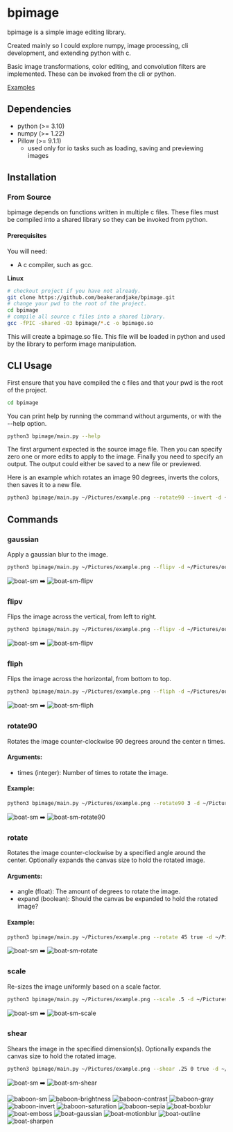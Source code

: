 # bpimage
bpimage is a simple image editing library. 

Created mainly so I could explore numpy, image processing, cli development, and extending python with c. 

Basic image transformations, color editing, and convolution filters are implemented. These can be invoked from the cli or python. 

[Examples](#commands)

## Dependencies
 - python (>= 3.10)
 - numpy (>= 1.22)
 - Pillow (>= 9.1.1)
    - used only for io tasks such as loading, saving and previewing images
    
## Installation

### From Source
bpimage depends on functions written in multiple c files. These files must be compiled into a shared library so they can be invoked from python.

#### Prerequisites 
You will need: 
 - A c compiler, such as gcc. 

**Linux**

```bash
# checkout project if you have not already.
git clone https://github.com/beakerandjake/bpimage.git
# change your pwd to the root of the project.
cd bpimage
# compile all source c files into a shared library.
gcc -fPIC -shared -O3 bpimage/*.c -o bpimage.so
```

This will create a bpimage.so file. This file will be loaded in python and used by the library to perform image manipulation. 

## CLI Usage 

First ensure that you have compiled the c files and that your pwd is the root of the project.
```bash
cd bpimage
```

You can print help by running the command without arguments, or with the --help option. 
```bash
python3 bpimage/main.py --help
```

The first argument expected is the source image file. Then you can specify zero one or more edits to apply to the image. Finally you need to specify an output. The output could either be saved to a new file or previewed. 

Here is an example which rotates an image 90 degrees, inverts the colors, then saves it to a new file. 

```bash
python3 bpimage/main.py ~/Pictures/example.png --rotate90 --invert -d ~/Pictures/output.png
```

## Commands

### gaussian
Apply a gaussian blur to the image.

```bash
python3 bpimage/main.py ~/Pictures/example.png --flipv -d ~/Pictures/output.png
```
![boat-sm](https://user-images.githubusercontent.com/1727349/171754143-f9c9e477-653f-483d-957b-02be975e20f9.png)
:arrow_right:
![boat-sm-flipv](https://user-images.githubusercontent.com/1727349/171754207-5c7d5dff-aa2d-45ac-ad6c-8f0840f2da26.png)




### flipv
Flips the image across the vertical, from left to right.

```bash
python3 bpimage/main.py ~/Pictures/example.png --flipv -d ~/Pictures/output.png
```
![boat-sm](https://user-images.githubusercontent.com/1727349/171754143-f9c9e477-653f-483d-957b-02be975e20f9.png)
:arrow_right:
![boat-sm-flipv](https://user-images.githubusercontent.com/1727349/171754207-5c7d5dff-aa2d-45ac-ad6c-8f0840f2da26.png)

### fliph
Flips the image across the horizontal, from bottom to top.

```bash
python3 bpimage/main.py ~/Pictures/example.png --fliph -d ~/Pictures/output.png
```
![boat-sm](https://user-images.githubusercontent.com/1727349/171754143-f9c9e477-653f-483d-957b-02be975e20f9.png)
:arrow_right:
![boat-sm-fliph](https://user-images.githubusercontent.com/1727349/171756218-0e2cac16-8468-440f-8446-7304c5bdab58.png)

### rotate90
Rotates the image counter-clockwise 90 degrees around the center n times.

#### Arguments:
  - times (integer): Number of times to rotate the image.

#### Example:
```bash
python3 bpimage/main.py ~/Pictures/example.png --rotate90 3 -d ~/Pictures/output.png
```
![boat-sm](https://user-images.githubusercontent.com/1727349/171754143-f9c9e477-653f-483d-957b-02be975e20f9.png)
:arrow_right:
![boat-sm-rotate90](https://user-images.githubusercontent.com/1727349/171756768-e9015165-aa84-4ead-8ba4-bb4080906f41.png)

### rotate
Rotates the image counter-clockwise by a specified angle around the center. Optionally expands the canvas size to hold the rotated image.

#### Arguments:
  - angle (float): The amount of degrees to rotate the image. 
  - expand (boolean): Should the canvas be expanded to hold the rotated image? 

#### Example:
```bash
python3 bpimage/main.py ~/Pictures/example.png --rotate 45 true -d ~/Pictures/output.png
```
![boat-sm](https://user-images.githubusercontent.com/1727349/171754143-f9c9e477-653f-483d-957b-02be975e20f9.png)
:arrow_right:
![boat-sm-rotate](https://user-images.githubusercontent.com/1727349/171946148-4ca79f9d-4585-474c-9fe6-33ad1bb43d87.png)

### scale
Re-sizes the image uniformly based on a scale factor.

```bash
python3 bpimage/main.py ~/Pictures/example.png --scale .5 -d ~/Pictures/output.png
```
![boat-sm](https://user-images.githubusercontent.com/1727349/171754143-f9c9e477-653f-483d-957b-02be975e20f9.png)
:arrow_right:
![boat-sm-scale](https://user-images.githubusercontent.com/1727349/171946358-4720390a-b60b-459e-b0a7-9214833f443a.png)

### shear
Shears the image in the specified dimension(s). Optionally expands the canvas size to hold the rotated image.

```bash
python3 bpimage/main.py ~/Pictures/example.png --shear .25 0 true -d ~/Pictures/output.png
```
![boat-sm](https://user-images.githubusercontent.com/1727349/171754143-f9c9e477-653f-483d-957b-02be975e20f9.png)
:arrow_right:
![boat-sm-shear](https://user-images.githubusercontent.com/1727349/171946655-2f3a2060-8232-4852-871d-12b066b487fa.png)

![baboon-sm](https://user-images.githubusercontent.com/1727349/171954229-92ebc046-4b8e-4562-9bdd-f13d859934be.jpg)
![baboon-brightness](https://user-images.githubusercontent.com/1727349/171954234-03c00139-bfe3-4327-a50d-bc48cd937f85.jpg)
![baboon-contrast](https://user-images.githubusercontent.com/1727349/171954237-72508fee-8deb-44ea-b463-c14da4661dd6.jpg)
![baboon-gray](https://user-images.githubusercontent.com/1727349/171954242-90c253bc-6847-4bd0-8e50-edfd705bf924.jpg)
![baboon-invert](https://user-images.githubusercontent.com/1727349/171954245-63080d4b-965f-4d68-97d8-ca98f12fbad2.jpg)
![baboon-saturation](https://user-images.githubusercontent.com/1727349/171954249-f5c4f409-16e3-4951-ac11-822911c70057.jpg)
![baboon-sepia](https://user-images.githubusercontent.com/1727349/171954258-ac993cd7-43d7-4693-859a-8cd079dda49f.jpg)
![boat-boxblur](https://user-images.githubusercontent.com/1727349/171954263-f5b6c949-4f85-4807-841b-825555956620.jpg)
![boat-emboss](https://user-images.githubusercontent.com/1727349/171954267-bc741bcd-ce1d-4bcd-ad82-009434b0761c.jpg)
![boat-gaussian](https://user-images.githubusercontent.com/1727349/171954275-a02b3816-71cb-459e-b8c5-2799d4f68976.jpg)
![boat-motionblur](https://user-images.githubusercontent.com/1727349/171954279-7c463749-27ee-478d-8da9-72819455e2a1.jpg)
![boat-outline](https://user-images.githubusercontent.com/1727349/171954287-220bf86f-ea1a-4983-9b58-11048d8fe055.jpg)
![boat-sharpen](https://user-images.githubusercontent.com/1727349/171954293-47f1329f-46d9-4db1-9f37-10100cd9a6e5.jpg)
